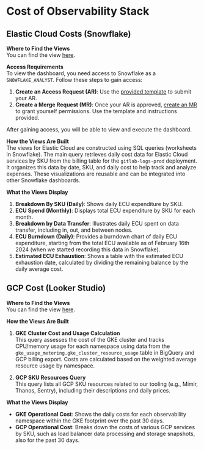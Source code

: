 # Cost of Observability Stack

## Elastic Cloud Costs (Snowflake)

**Where to Find the Views**  
You can find the view [here](https://app.snowflake.com/ys68254/gitlab/#/elasticcloud-cost-breakdown-dPmMm74OV).

**Access Requirements**  
To view the dashboard, you need access to Snowflake as a `SNOWFLAKE_ANALYST`. Follow these steps to gain access:

1. **Create an Access Request (AR)**: Use the [provided template](https://gitlab.com/gitlab-com/team-member-epics/access-requests/-/issues/30250) to submit your AR.
2. **Create a Merge Request (MR)**: Once your AR is approved, [create an MR](https://gitlab.com/gitlab-data/analytics/-/merge_requests/10402/diffs) to grant yourself permissions. Use the template and instructions provided.

After gaining access, you will be able to view and execute the dashboard.

**How the Views Are Built**  
The views for Elastic Cloud are constructed using SQL queries (worksheets in Snowflake). The main query retrieves daily cost data for Elastic Cloud services by SKU from the billing table for the `gitlab-logs-prod` deployment. It organizes this data by date, SKU, and daily cost to help track and analyze expenses. These visualizations are reusable and can be integrated into other Snowflake dashboards.

**What the Views Display**

1. **Breakdown By SKU (Daily)**: Shows daily ECU expenditure by SKU.
2. **ECU Spend (Monthly)**: Displays total ECU expenditure by SKU for each month.
3. **Breakdown by Data Transfer**: Illustrates daily ECU spent on data transfer, including in, out, and between nodes.
4. **ECU Burndown (Daily)**: Provides a burndown chart of daily ECU expenditure, starting from the total ECU available as of February 16th 2024 (when we started recording this data in Snowflake).
5. **Estimated ECU Exhaustion**: Shows a table with the estimated ECU exhaustion date, calculated by dividing the remaining balance by the daily average cost.

## GCP Cost (Looker Studio)

**Where to Find the Views**  
You can find the view [here](https://lookerstudio.google.com/s/kJQfeVRUsdM).

**How the Views Are Built**

1. **GKE Cluster Cost and Usage Calculation**  
   This query assesses the cost of the GKE cluster and tracks CPU/memory usage for each namespace using data from the `gke_usage_metering.gke_cluster_resource_usage` table in BigQuery and GCP billing export. Costs are calculated based on the weighted average resource usage by namespace.

2. **GCP SKU Resources Query**  
   This query lists all GCP SKU resources related to our tooling (e.g., Mimir, Thanos, Sentry), including their descriptions and daily prices.

**What the Views Display**

- **GKE Operational Cost**: Shows the daily costs for each observability namespace within the GKE footprint over the past 30 days.
- **GCP Operational Cost**: Breaks down the costs of various GCP services by SKU, such as load balancer data processing and storage snapshots, also for the past 30 days.
